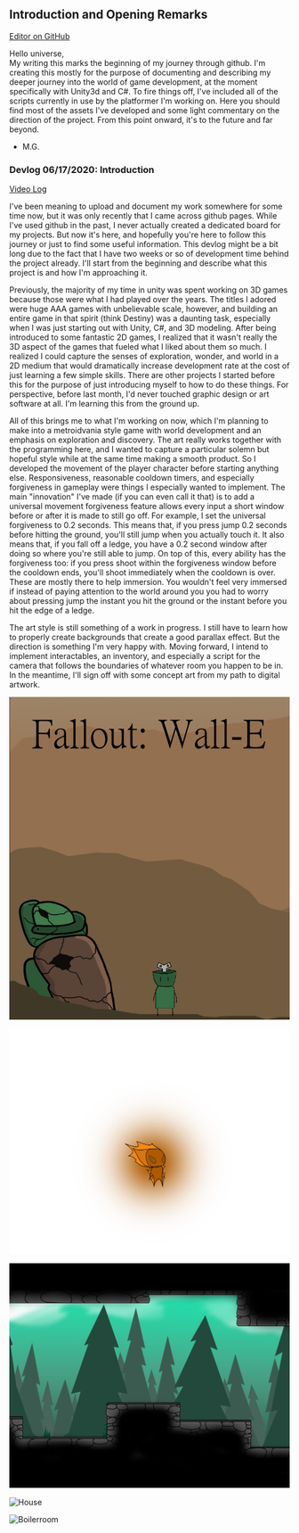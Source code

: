 ## Introduction and Opening Remarks
[Editor on GitHub](https://github.com/DereferenceMyPointer/Game-Dev/edit/master/README.md)

Hello universe,  
My writing this marks the beginning of my journey through github. I'm creating this mostly for the purpose of documenting and describing my deeper journey into the world of game development, at the moment specifically with Unity3d and C#. To fire things off, I've included all of the scripts currently in use by the platformer I'm working on. Here you should find most of the assets I've developed and some light commentary on the direction of the project. From this point onward, it's to the future and far beyond.

- M.G.


### Devlog 06/17/2020: Introduction
[Video Log](https://www.youtube.com/watch?v=ti4bAH1zd3Q)  

I've been meaning to upload and document my work somewhere for some time now, but it was only recently that I came across github pages. While I've used github in the past, I never actually created a dedicated board for my projects. But now it's here, and hopefully you're here to follow this journey or just to find some useful information. This devlog might be a bit long due to the fact that I have two weeks or so of development time behind the project already. I'll start from the beginning and describe what this project is and how I'm approaching it.

Previously, the majority of my time in unity was spent working on 3D games because those were what I had played over the years. The titles I adored were huge AAA games with unbelievable scale, however, and building an entire game in that spirit (think Destiny) was a daunting task, especially when I was just starting out with Unity, C#, and 3D modeling. After being introduced to some fantastic 2D games, I realized that it wasn't really the 3D aspect of the games that fueled what I liked about them so much. I realized I could capture the senses of exploration, wonder, and world in a 2D medium that would dramatically increase development rate at the cost of just learning a few simple skills. There are other projects I started before this for the purpose of just introducing myself to how to do these things. For perspective, before last month, I'd never touched graphic design or art software at all. I'm learning this from the ground up.

All of this brings me to what I'm working on now, which I'm planning to make into a metroidvania style game with world development and an emphasis on exploration and discovery. The art really works together with the programming here, and I wanted to capture a particular solemn but hopeful style while at the same time making a smooth product. So I developed the movement of the player character before starting anything else. Responsiveness, reasonable cooldown timers, and especially forgiveness in gameplay were things I especially wanted to implement. The main "innovation" I've made (if you can even call it that) is to add a universal movement forgiveness feature allows every input a short window before or after it is made to still go off. For example, I set the universal forgiveness to 0.2 seconds. This means that, if you press jump 0.2 seconds before hitting the ground, you'll still jump when you actually touch it. It also means that, if you fall off a ledge, you have a 0.2 second window after doing so where you're still able to jump. On top of this, every ability has the forgiveness too: if you press shoot within the forgiveness window before the cooldown ends, you'll shoot immediately when the cooldown is over. These are mostly there to help immersion. You wouldn't feel very immersed if instead of paying attention to the world around you you had to worry about pressing jump the instant you hit the ground or the instant before you hit the edge of a ledge.

The art style is still something of a work in progress. I still have to learn how to properly create backgrounds that create a good parallax effect. But the direction is something I'm very happy with. Moving forward, I intend to implement interactables, an inventory, and especially a script for the camera that follows the boundaries of whatever room you happen to be in. In the meantime, I'll sign off with some concept art from my path to digital artwork.

![First Concept](https://github.com/DereferenceMyPointer/Game-Dev/blob/Art/Bot%20Title%20Art.png)

![Character Model](https://github.com/DereferenceMyPointer/Game-Dev/blob/Art/Flamy%20Boi.png)

![Forest](https://github.com/DereferenceMyPointer/Game-Dev/blob/Art/First%20Room.png)

![House](https://github.com/DereferenceMyPointer/Game-Dev/blob/Art/Spooky%20House.png)

![Boilerroom](https://github.com/DereferenceMyPointer/Game-Dev/blob/Art/Boilerroom.png)

